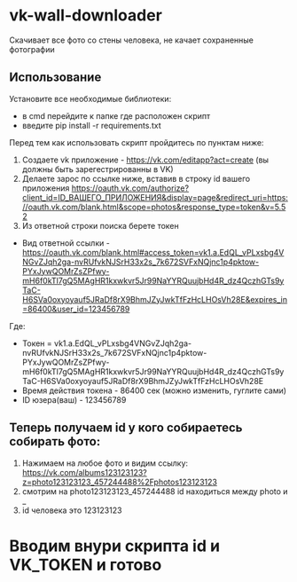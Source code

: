 # vk-wall-downloader
Скачивает все фото со стены человека, не качает сохраненные фотографии

## Использование
Установите все необходимые библиотеки:
- в cmd перейдите к папке где расположен скрипт
- введите pip install -r requirements.txt

Перед тем как использовать скрипт пройдитесь по пунктам ниже:
1. Создаете vk приложение - https://vk.com/editapp?act=create (вы должны быть зарегестрированны в VK)
2. Делаете зарос по ссылке ниже, вставив в строку id вашего приложения
https://oauth.vk.com/authorize?client_id=ID_ВАШЕГО_ПРИЛОЖЕНИЯ&display=page&redirect_uri=https://oauth.vk.com/blank.html&scope=photos&response_type=token&v=5.52
4. Из ответной строки поиска берете токен
- Вид ответной ссылки - https://oauth.vk.com/blank.html#access_token=vk1.a.EdQL_vPLxsbg4VNGvZJqh2ga-nvRUfvkNJSrH33x2s_7k672SVFxNQjnc1p4pktow-PYxJywQOMrZsZPfwy-mH6f0kTl7gQ5MAgHR1kxwkvr5Jr99NaYYRQuujbHd4R_dz4QczhGTs9yTaC-H6SVa0oxyoyauf5JRaDf8rX9BhmJZyJwkTfFzHcLHOsVh28E&expires_in=86400&user_id=123456789

Где:
- Токен = vk1.a.EdQL_vPLxsbg4VNGvZJqh2ga-nvRUfvkNJSrH33x2s_7k672SVFxNQjnc1p4pktow-PYxJywQOMrZsZPfwy-mH6f0kTl7gQ5MAgHR1kxwkvr5Jr99NaYYRQuujbHd4R_dz4QczhGTs9yTaC-H6SVa0oxyoyauf5JRaDf8rX9BhmJZyJwkTfFzHcLHOsVh28E
- Время действия токена - 86400 сек (можно изменить, гуглите сами)
- ID юзера(ваш) - 123456789

## Теперь получаем id у кого собираетесь собирать фото:
1. Нажимаем на любое фото и видим ссылку:
    https://vk.com/albums123123123?z=photo123123123_457244488%2Fphotos123123123
2. смотрим на photo123123123_457244488 id находиться между photo и _
3. id человека это 123123123

# Вводим внури скрипта id и VK_TOKEN и готово
